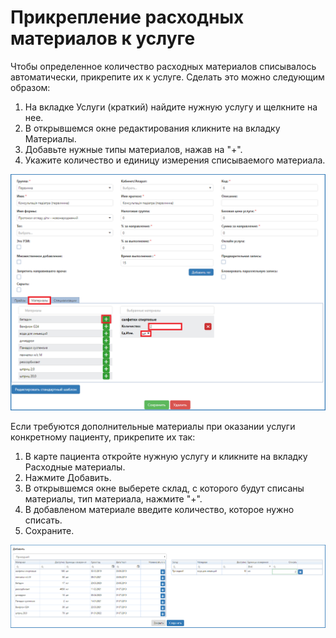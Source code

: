# Прикрепление расходных материалов к услуге

Чтобы определенное количество расходных материалов списывалось автоматически, прикрепите их к услуге. Сделать это можно следующим образом:   
1. На вкладке Услуги (краткий) найдите нужную услугу и щелкните на нее.
2. В открывшемся окне редактирования кликните на вкладку Материалы.
3. Добавьте нужные типы материалов, нажав на "+".
4. Укажите количество и единицу измерения списываемого материала.

![Image](Image/addmaterials.png)

Если требуются дополнительные материалы при оказании услуги конкретному пациенту, прикрепите их так:    

1. В карте пациента откройте нужную услугу и кликните на вкладку Расходные материалы.
2. Нажмите Добавить.
3. В открывшемся окне выберете склад, с которого будут списаны материалы, тип материала, нажмите "+".
4. В добавленом материале введите количество, которое нужно списать.
5. Сохраните.

![Image](Image/addmaterialsKP.png)